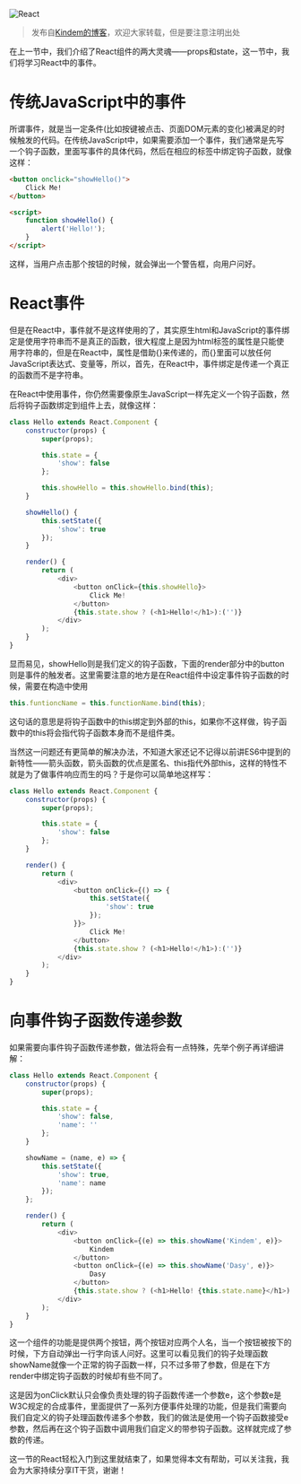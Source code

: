 ![React](http://www.kindemh.cn/static/main/img/2018-3-30_19-25-35.png)

> 发布自[Kindem的博客](http://www.kindemh.cn/)，欢迎大家转载，但是要注意注明出处

在上一节中，我们介绍了React组件的两大灵魂——props和state，这一节中，我们将学习React中的事件。

# 传统JavaScript中的事件
所谓事件，就是当一定条件(比如按键被点击、页面DOM元素的变化)被满足的时候触发的代码。在传统JavaScript中，如果需要添加一个事件，我们通常是先写一个钩子函数，里面写事件的具体代码，然后在相应的标签中绑定钩子函数，就像这样：
```html
<button onclick="showHello()">
    Click Me!
</button>

<script>
    function showHello() {
        alert('Hello!');
    }
</script>
```
这样，当用户点击那个按钮的时候，就会弹出一个警告框，向用户问好。

# React事件
但是在React中，事件就不是这样使用的了，其实原生html和JavaScript的事件绑定是使用字符串而不是真正的函数，很大程度上是因为html标签的属性是只能使用字符串的，但是在React中，属性是借助{}来传递的，而{}里面可以放任何JavaScript表达式、变量等，所以，首先，在React中，事件绑定是传递一个真正的函数而不是字符串。

在React中使用事件，你仍然需要像原生JavaScript一样先定义一个钩子函数，然后将钩子函数绑定到组件上去，就像这样：
```javascript
class Hello extends React.Component {
    constructor(props) {
        super(props);

        this.state = {
            'show': false
        };

        this.showHello = this.showHello.bind(this);
    }

    showHello() {
        this.setState({
            'show': true
        });
    }

    render() {
        return (
            <div>
                <button onClick={this.showHello}>
                    Click Me!
                </button>
                {this.state.show ? (<h1>Hello!</h1>):('')}
            </div>
        );
    }
}
```
显而易见，showHello则是我们定义的钩子函数，下面的render部分中的button则是事件的触发者。这里需要注意的地方是在React组件中设定事件钩子函数的时候，需要在构造中使用
```javascript
this.funtioncName = this.functionName.bind(this);
```
这句话的意思是将钩子函数中的this绑定到外部的this，如果你不这样做，钩子函数中的this将会指代钩子函数本身而不是组件类。

当然这一问题还有更简单的解决办法，不知道大家还记不记得以前讲ES6中提到的新特性——箭头函数，箭头函数的优点是匿名、this指代外部this，这样的特性不就是为了做事件响应而生的吗？于是你可以简单地这样写：
```javascript
class Hello extends React.Component {
    constructor(props) {
        super(props);

        this.state = {
            'show': false
        };
    }

    render() {
        return (
            <div>
                <button onClick={() => {
                    this.setState({
                        'show': true
                    });
                }}>
                    Click Me!
                </button>
                {this.state.show ? (<h1>Hello!</h1>):('')}
            </div>
        );
    }
}
```

# 向事件钩子函数传递参数
如果需要向事件钩子函数传递参数，做法将会有一点特殊，先举个例子再详细讲解：
```javascript
class Hello extends React.Component {
    constructor(props) {
        super(props);

        this.state = {
            'show': false,
            'name': ''
        };
    }

    showName = (name, e) => {
        this.setState({
            'show': true,
            'name': name
        });
    };

    render() {
        return (
            <div>
                <button onClick={(e) => this.showName('Kindem', e)}>
                    Kindem
                </button>
                <button onClick={(e) => this.showName('Dasy', e)}>
                    Dasy
                </button>
                {this.state.show ? (<h1>Hello! {this.state.name}</h1>):('')}
            </div>
        );
    }
}
```
这一个组件的功能是提供两个按钮，两个按钮对应两个人名，当一个按钮被按下的时候，下方自动弹出一行字向该人问好。这里可以看见我们的钩子处理函数showName就像一个正常的钩子函数一样，只不过多带了参数，但是在下方render中绑定钩子函数的时候却有些不同了。

这是因为onClick默认只会像负责处理的钩子函数传递一个参数e，这个参数e是W3C规定的合成事件，里面提供了一系列方便事件处理的功能，但是我们需要向我们自定义的钩子处理函数传递多个参数，我们的做法是使用一个钩子函数接受e参数，然后再在这个钩子函数中调用我们自定义的带参钩子函数。这样就完成了参数的传递。

这一节的React轻松入门到这里就结束了，如果觉得本文有帮助，可以关注我，我会为大家持续分享IT干货，谢谢！
